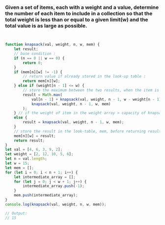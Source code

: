 ### Given a set of items, each with a weight and a value, determine the number of each item to include in a collection so that the total weight is less than or equal to a given limit(w) and the total value is as large as possible.

```javascript


function knapsack(val, weight, n, w, mem) {
	let result;
	// base condition :
	if (n == 0 || w == 0) {
		return 0;
	}
	if (mem[n][w] != -1) {
		// return value if already stored in the look-up table :
		return mem[n][w];
	} else if (weight[n - 1] <= w) {
		// store the maximum between the two results, when the item is included in the knapsack and when it is excluded, in the result variable.
		result = Math.max(
			val[n - 1] + knapsack(val, weight, n - 1, w - weight[n - 1], mem),
			knapsack(val, weight, n - 1, w, mem)
		);
	} // if the weight of item in the weight array > capacity of knapsack, it cannot be included.
	else {
		result = knapsack(val, weight, n - 1, w, mem);
	}
	// store the result in the look-table, mem, before returning result.
	mem[n][w] = result;
	return result;
}
let val = [4, 6, 3, 9, 2];
let weight = [2, 12, 10, 5, 6];
let n = val.length;
let w = 15;
let mem = [];
for (let i = 0; i < n + 1; i++) {
	let intermediate_array = [];
	for (let j = 0; j < w + 1; j++) {
		intermediate_array.push(-1);
	}
	mem.push(intermediate_array);
}
console.log(knapsack(val, weight, n, w, mem));

// Output: 
// 15


```
